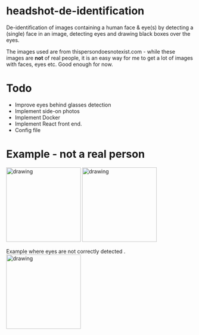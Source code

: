 # headshot-de-identification
De-identification of images containing a human face &amp; eye(s) by detecting a (single) face in an image, detecting eyes and drawing black boxes over the eyes. 

The images used are from thispersondoesnotexist.com - while these images are **not** of real people, it is an easy way for me to get a lot of images with faces, eyes etc. Good enough for now. 

# Todo
* Improve eyes behind glasses detection
* Implement side-on photos
* Implement Docker
* Implement React front end.
* Config file

# Example - not a real person
<img src="http://andymcblane.com/eyes/image.jpg" alt="drawing" width="200"/>

<img src="http://andymcblane.com/eyes/image_eyes.jpg" alt="drawing" width="200"/>

Example where eyes are not correctly detected . <br>
<img src="http://andymcblane.com/eyes/image_no_eyes.jpg" alt="drawing" width="200"/>
 



